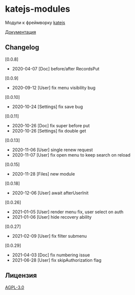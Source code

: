 # katejs-modules
Модули к фреймворку [katejs](https://github.com/romannep/katejs)

[Документация](https://docs.katejs.ru/modules/index.html)

## Changelog
[0.0.8]
- 2020-04-07 [Doc] before/after RecordsPut

[0.0.9]
- 2020-09-12 [User] fix menu visibility bug

[0.0.10]
- 2020-10-24 [Settings] fix save bug

[0.0.11]
- 2020-10-26 [Doc] fix super before put
- 2020-10-26 [Settings] fix double get

[0.0.13]
- 2020-11-06 [User] single renew request
- 2020-11-07 [User] fix open menu to keep search on reload

[0.0.15]
- 2020-11-28 [Files] new module

[0.0.18]
- 2020-12-06 [User] await afterUserInit 

[0.0.26]
- 2021-01-05 [User] render menu fix, user select on auth
- 2021-01-06 [User] hide recovery ability

[0.0.27]
- 2021-02-09 [User] fix filter submenu

[0.0.29]
- 2021-04-03 [Doc] fix numbering issue
- 2021-06-28 [User] fix skipAuthorization flag

## Лицензия
[AGPL-3.0](https://github.com/romannep/katejs-modules/blob/master/LICENSE)

